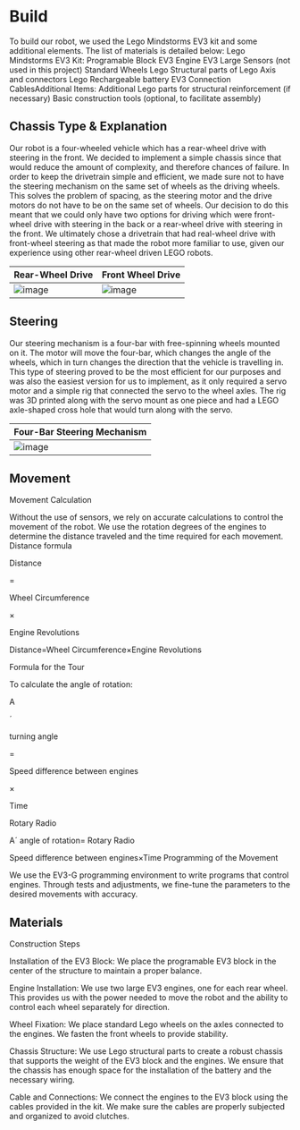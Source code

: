 Build
====

To build our robot, we used the Lego Mindstorms EV3 kit and some additional elements. The list of materials is detailed below:
Lego Mindstorms EV3 Kit:
Programable Block EV3 Engine EV3 Large Sensors (not used in this project)
Standard Wheels Lego
Structural parts of Lego
Axis and connectors Lego
Rechargeable battery EV3 Connection CablesAdditional Items:
Additional Lego parts for structural reinforcement (if necessary)
Basic construction tools (optional, to facilitate assembly)

## Chassis Type & Explanation

Our robot is a four-wheeled vehicle which has a rear-wheel drive with steering in the front. We decided to implement a simple chassis since that would reduce the amount of complexity, and therefore chances of failure. In order to keep the drivetrain simple and efficient, we made sure not to have the steering mechanism on the same set of wheels as the driving wheels. This solves the problem of spacing, as the steering motor and the drive motors do not have to be on the same set of wheels. Our decision to do this meant that we could only have two options for driving which were front-wheel drive with steering in the back or a rear-wheel drive with steering in the front. We ultimately chose a drivetrain that had real-wheel drive with front-wheel steering as that made the robot more familiar to use, given our experience using other rear-wheel driven LEGO robots.

| Rear-Wheel Drive | Front Wheel Drive |
| ---------------- | ----------------- |
| ![image](https://drive.google.com/uc?id=1Jf-CvguoRfaVFCoVMNndH-xFYlsa_ZU-) | ![image](https://drive.google.com/uc?id=1VLR8ZvrXIQMaj_SNlWJ1fxSpYCzsmNQD) |

## Steering

Our steering mechanism is a four-bar with free-spinning wheels mounted on it. The motor will move the four-bar, which changes the angle of the wheels, which in turn changes the direction that the vehicle is travelling in. This type of steering proved to be the most efficient for our purposes and was also the easiest version for us to implement, as it only required a servo motor and a simple rig that connected the servo to the wheel axles. The rig was 3D printed along with the servo mount as one piece and had a LEGO axle-shaped cross hole that would turn along with the servo.

| Four-Bar Steering Mechanism |
| --------------------------- |
| ![image](https://drive.google.com/uc?id=16rHeZFgRDMQf3lHZIuXqODQA6GuB-DN7) |

## Movement
Movement Calculation

Without the use of sensors, we rely on accurate calculations to control the movement of the robot. We use the rotation degrees of the engines to determine the distance traveled and the time required for each movement.
Distance formula

Distance

=

Wheel Circumference

×

Engine Revolutions

Distance=Wheel Circumference×Engine Revolutions




Formula for the Tour

To calculate the angle of rotation:




A

ˊ

turning angle

=

Speed difference between engines

×

Time

Rotary Radio

Aˊ
angle of rotation= 
Rotary Radio

Speed difference between engines×Time
Programming of the Movement

We use the EV3-G programming environment to write programs that control engines. Through tests and adjustments, we fine-tune the parameters to the desired movements with accuracy.
## Materials
Construction Steps

Installation of the EV3 Block: We place the programable EV3 block in the center of the structure to maintain a proper balance.

Engine Installation: We use two large EV3 engines, one for each rear wheel. This provides us with the power needed to move the robot and the ability to control each wheel separately for direction.

Wheel Fixation: We place standard Lego wheels on the axles connected to the engines. We fasten the front wheels to provide stability.

Chassis Structure: We use Lego structural parts to create a robust chassis that supports the weight of the EV3 block and the engines. We ensure that the chassis has enough space for the installation of the battery and the necessary wiring.

Cable and Connections: We connect the engines to the EV3 block using the cables provided in the kit. We make sure the cables are properly subjected and organized to avoid clutches.
